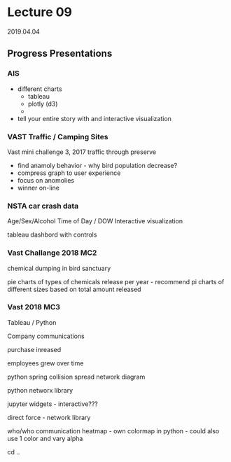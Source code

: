 # Lecture 09

2019.04.04

## Progress Presentations

### AIS

- different charts
    + tableau
    + plotly (d3)
    + 
- tell your entire story with and interactive visualization

### VAST Traffic / Camping Sites

Vast mini challenge 3, 2017 traffic through preserve

- find anamoly behavior - why bird population decrease?
- compress graph to user experience
- focus on anomolies
- winner on-line

### NSTA car crash data

Age/Sex/Alcohol Time of Day / DOW Interactive visualization

tableau dashbord with controls

### Vast Challange 2018 MC2

chemical dumping in bird sanctuary

pie charts of types of chemicals release per year - recommend pi charts of different sizes based on total amount released

### Vast 2018 MC3

Tableau / Python

Company communications

purchase inreased

employees grew over time

python spring collision spread network diagram

python networx library

jupyter widgets - interactive???

direct force - network library

who/who communication heatmap - own colormap in python - could also use 1 color and vary alpha

cd ..